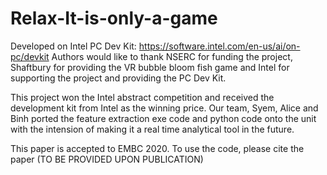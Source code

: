 # Relax-It-is-only-a-game
Developed on Intel PC Dev Kit: https://software.intel.com/en-us/ai/on-pc/devkit
Authors would like to thank NSERC for funding the project, Shaftbury for providing the VR bubble bloom fish
game and Intel for supporting the project and providing the PC Dev Kit.

This project won the Intel abstract competition and received the development kit from Intel as the winning price. Our team, Syem, Alice and Binh ported the feature extraction exe code and python code onto the unit with the intension of making it a real time analytical tool in the future.

This paper is accepted to EMBC 2020. To use the code, please cite the paper (TO BE PROVIDED UPON PUBLICATION)

